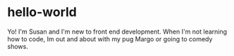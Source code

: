 # hello-world

Yo! I'm Susan and I'm new to front end development. 
When I'm not learning how to code, Im out and about with my pug Margo or going to comedy shows.
